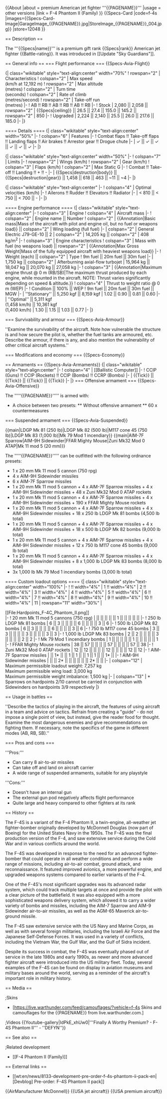 {{About
|about = premium American jet fighter '''{{PAGENAME}}'''
|usage = other versions
|link = F-4 Phantom II (Family)
}}
{{Specs-Card
|code=f-4s
|images={{Specs-Card-Image|GarageImage_{{PAGENAME}}.jpg|StoreImage_{{PAGENAME}}_004.jpg}}
|store=12048
}}

== Description ==
<!-- ''In the description, the first part should be about the history of and the creation and combat usage of the aircraft, as well as its key features. In the second part, tell the reader about the aircraft in the game. Insert a screenshot of the vehicle, so that if the novice player does not remember the vehicle by name, he will immediately understand what kind of vehicle the article is talking about.'' -->
The '''{{Specs|name}}''' is a premium gift rank {{Specs|rank}} American jet fighter {{Battle-rating}}. It was introduced in [[Update "Sky Guardians"]].

== General info ==
=== Flight performance ===
{{Specs-Avia-Flight}}
<!-- ''Describe how the aircraft behaves in the air. Speed, manoeuvrability, acceleration and allowable loads - these are the most important characteristics of the vehicle.'' -->

{| class="wikitable" style="text-align:center" width="70%"
! rowspan="2" | Characteristics
! colspan="2" | Max speed<br>(km/h at 12,192 m)
! rowspan="2" | Max altitude<br>(metres)
! colspan="2" | Turn time<br>(seconds)
! colspan="2" | Rate of climb<br>(metres/second)
! rowspan="2" | Take-off run<br>(metres)
|-
! AB !! RB !! AB !! RB !! AB !! RB
|-
! Stock
| 2,080 || 2,058 || rowspan="2" | {{Specs|ceiling}} || 26.5 || 27.4 || 155.0 || 145.2 || rowspan="2" | 850
|-
! Upgraded
| 2,224 || 2,140 || 25.5 || 26.0 || 217.6 || 185.0
|-
|}

==== Details ====
{| class="wikitable" style="text-align:center" width="50%"
|-
! colspan="6" | Features
|-
! Combat flaps !! Take-off flaps !! Landing flaps !! Air brakes !! Arrestor gear !! Drogue chute
|-
| ✓ || ✓ || ✓ || ✓ || ✓ || ✓     <!-- ✓ -->
|-
|}

{| class="wikitable" style="text-align:center" width="50%"
|-
! colspan="7" | Limits
|-
! rowspan="2" | Wings (km/h)
! rowspan="2" | Gear (km/h)
! colspan="3" | Flaps (km/h)
! colspan="2" | Max Static G
|-
! Combat !! Take-off !! Landing !! + !! -
|-
| {{Specs|destruction|body}} || {{Specs|destruction|gear}} || 1,458 || 618 || 463 || ~11 || ~4
|-
|}

{| class="wikitable" style="text-align:center"
|-
! colspan="4" | Optimal velocities (km/h)
|-
! Ailerons !! Rudder !! Elevators !! Radiator
|-
| < 810 || < 750 || < 700 || -
|-
|}

==== Engine performance ====
{| class="wikitable" style="text-align:center"
|-
! colspan="3" | Engine
! colspan="4" | Aircraft mass
|-
! colspan="2" | Engine name || Number
! colspan="2" | {{Annotation|Basic mass|Mass of the aircraft with pilot and engine oil, but no fuel or weapons load}} || colspan="2" | Wing loading (full fuel)
|-
| colspan="2" | General Electric J79-GE-10 || 2
| colspan="2" | 14,205 kg || colspan="2" | 408 kg/m<sup>2</sup>
|-
! colspan="3" | Engine characteristics
! colspan="3" | Mass with fuel (no weapons load) || rowspan="2" | {{Annotation|Max Gross<br>Weight|Mass of the fully equipped aircraft with heaviest weapons load}}
|-
! Weight (each) || colspan="2" | Type
! 9m fuel || 20m fuel || 30m fuel
|-
| 1,750 kg || colspan="2" | Afterburning axial-flow turbojet
| 15,964 kg || 18,047 kg || 20,070 kg || 27,058 kg
|-
! colspan="3" | {{Annotation|Maximum engine thrust @ 0 m (RB/SB)|The maximum thrust produced by each engine, while mounted in the aircraft. NOTE: Thrust varies significantly depending on speed & altitude.}}
! colspan="4" | Thrust to weight ratio @ 0 m (WEP)
|-
! Condition || 100% || WEP
! 9m fuel || 20m fuel || 30m fuel || MGW
|-
| ''Stationary'' || 5,250 kgf || 8,159 kgf
| 1.02 || 0.90 || 0.81 || 0.60
|-
| ''Optimal'' || 5,311 kgf<br>(1,458 km/h) || 10,361 kgf<br>(1,400 km/h)
| 1.30 || 1.15 || 1.03 || 0.77
|-
|}

=== Survivability and armour ===
{{Specs-Avia-Armour}}
<!-- ''Examine the survivability of the aircraft. Note how vulnerable the structure is and how secure the pilot is, whether the fuel tanks are armoured, etc. Describe the armour, if there is any, and also mention the vulnerability of other critical aircraft systems.'' -->
''Examine the survivability of the aircraft. Note how vulnerable the structure is and how secure the pilot is, whether the fuel tanks are armoured, etc. Describe the armour, if there is any, and also mention the vulnerability of other critical aircraft systems.''

=== Modifications and economy ===
{{Specs-Economy}}

== Armaments ==
{{Specs-Avia-Armaments}}
{| class="wikitable" style="text-align:center"
|-
! colspan="4" | [[Ballistic Computer]]
|-
! CCIP (Guns) !! CCIP (Rockets) !! CCIP (Bombs) !! CCRP (Bombs)
|-
| {{Tick}} || {{Tick}} || {{Tick}} || {{Tick}}
|-
|}
=== Offensive armament ===
{{Specs-Avia-Offensive}}
<!-- ''Describe the offensive armament of the aircraft, if any. Describe how effective the cannons and machine guns are in a battle, and also what belts or drums are better to use. If there is no offensive weaponry, delete this subsection.'' -->

The '''''{{PAGENAME}}''''' is armed with:

* A choice between two presets:
** Without offensive armament
** 60 x countermeasures

=== Suspended armament ===
{{Specs-Avia-Suspended}}
<!-- ''Describe the aircraft's suspended armament: additional cannons under the wings, bombs, rockets and torpedoes. This section is especially important for bombers and attackers. If there is no suspended weaponry remove this subsection.'' -->
{{main|LDGP Mk 81 (250 lb)|LDGP Mk 82 (500 lb)|M117 cone 45 (750 lb)|LDGP Mk 83 (1,000 lb)|Mk 79 Mod 1 incendiary}}
{{main|AIM-7F Sparrow|AIM-9H Sidewinder|FFAR Mighty Mouse|Zuni Mk32 Mod 0 ATAP|Mk 11 mod 5 (20 mm)}}

The '''''{{PAGENAME}}''''' can be outfitted with the following ordnance presets:

* 1 x 20 mm Mk 11 mod 5 cannon (750 rpg)
* 4 x AIM-9H Sidewinder missiles
* 6 x AIM-7F Sparrow missiles
* 1 x 20 mm Mk 11 mod 5 cannon + 4 x AIM-7F Sparrow missiles + 4 x AIM-9H Sidewinder missiles + 48 x Zuni Mk32 Mod 0 ATAP rockets
* 1 x 20 mm Mk 11 mod 5 cannon + 4 x AIM-7F Sparrow missiles + 4 x AIM-9H Sidewinder missiles + 190 x FFAR Mighty Mouse rockets
* 1 x 20 mm Mk 11 mod 5 cannon + 4 x AIM-7F Sparrow missiles + 4 x AIM-9H Sidewinder missiles + 18 x 250 lb LDGP Mk 81 bombs (4,500 lb total)
* 1 x 20 mm Mk 11 mod 5 cannon + 4 x AIM-7F Sparrow missiles + 4 x AIM-9H Sidewinder missiles + 18 x 500 lb LDGP Mk 82 bombs (9,000 lb total)
* 1 x 20 mm Mk 11 mod 5 cannon + 4 x AIM-7F Sparrow missiles + 4 x AIM-9H Sidewinder missiles + 12 x 750 lb M117 cone 45 bombs (9,000 lb total)
* 1 x 20 mm Mk 11 mod 5 cannon + 4 x AIM-7F Sparrow missiles + 4 x AIM-9H Sidewinder missiles + 8 x 1,000 lb LDGP Mk 83 bombs (8,000 lb total)
* 3x 1,000 lb Mk 79 Mod 1 incendiary bombs (3,000 lb total)

==== Custom loadout options ====
{| class="wikitable" style="text-align:center" width="100%"
|-
! !! width="4%" | 1 !! width="4%" | 2 !! width="4%" | 3 !! width="4%" | 4 !! width="4%" | 5 !! width="4%" | 6 !! width="4%" | 7 !! width="4%" | 8 !! width="4%" | 9 !! width="4%" | 10 !! width="4%" | 11
| rowspan="11" width="30%" | <div class="ttx-image">[[File:Hardpoints_F-4C_Phantom_II.png]]</div>
|-
! 20 mm Mk 11 mod 5 cannons (750 rpg)
| || || || || || 1 || || || || ||
|-
! 250 lb LDGP Mk 81 bombs
| 6 || 3 || || || || 6 || || || || 3 || 6
|-
! 500 lb LDGP Mk 82 bombs
| 6 || 3 || || || || 6 || || || || 3 || 6
|-
! 750 lb M117 cone 45 bombs
| 3 || 3 || || || || 3 || || || || 3 || 3
|-
! 1,000 lb LDGP Mk 83 bombs
| 2 || 2 || || || || 3 || || || || 2 || 2
|-
! Mk 79 Mod 1 incendiary bombs
| 1 || || || || || 1 || || || || || 1
|-
! FFAR Mighty Mouse rockets
| 38 || 57 || || || || 57 || || || || 57 || 38
|-
! Zuni Mk32 Mod 0 ATAP rockets
| 12 || 12 || || || || 12 || || || || 12 || 12
|-
! AIM-7F Sparrow missiles
| || 1* || || 1 || 1 || || 1 || 1 || || 1* ||
|-
! AIM-9H Sidewinder missiles
| || || 2* || || || || || || 2* || ||
|-
| colspan="12" | Maximum permissible loadout weight: 7,257 kg<br>Maximum permissible wing load: 3,000 kg<br>Maximum permissible weight imbalance: 1,500 kg
|-
| colspan="13" | * Sparrows on hardpoints 2/10 cannot be carried in conjunction with Sidewinders on hardpoints 3/9 respectively
|}

== Usage in battles ==
<!-- ''Describe the tactics of playing in the aircraft, the features of using aircraft in a team and advice on tactics. Refrain from creating a "guide" - do not impose a single point of view, but instead, give the reader food for thought. Examine the most dangerous enemies and give recommendations on fighting them. If necessary, note the specifics of the game in different modes (AB, RB, SB).'' -->
''Describe the tactics of playing in the aircraft, the features of using aircraft in a team and advice on tactics. Refrain from creating a "guide" - do not impose a single point of view, but instead, give the reader food for thought. Examine the most dangerous enemies and give recommendations on fighting them. If necessary, note the specifics of the game in different modes (AB, RB, SB).''

=== Pros and cons ===
<!-- ''Summarise and briefly evaluate the vehicle in terms of its characteristics and combat effectiveness. Mark its pros and cons in the bulleted list. Try not to use more than 6 points for each of the characteristics. Avoid using categorical definitions such as "bad", "good" and the like - use substitutions with softer forms such as "inadequate" and "effective".'' -->

'''Pros:'''

* Can carry 8 air-to-air missiles
* Can take off and land on aircraft carrier
* A wide range of suspended armaments, suitable for any playstyle

'''Cons:'''

* Doesn't have an internal gun
* The external gun pod negatively affects flight performance
* Quite large and heavy compared to other fighters at its rank

== History ==
<!-- ''Describe the history of the creation and combat usage of the aircraft in more detail than in the introduction. If the historical reference turns out to be too long, take it to a separate article, taking a link to the article about the vehicle and adding a block "/History" (example: <nowiki>https://wiki.warthunder.com/(Vehicle-name)/History</nowiki>) and add a link to it here using the <code>main</code> template. Be sure to reference text and sources by using <code><nowiki><ref></ref></nowiki></code>, as well as adding them at the end of the article with <code><nowiki><references /></nowiki></code>. This section may also include the vehicle's dev blog entry (if applicable) and the in-game encyclopedia description (under <code><nowiki>=== In-game description ===</nowiki></code>, also if applicable).'' -->

The F-4S is a variant of the F-4 Phantom II, a twin-engine, all-weather jet fighter-bomber originally developed by McDonnell Douglas (now part of Boeing) for the United States Navy in the 1950s. The F-4S was the final production version of the F-4, and saw extensive service during the Cold War and in various conflicts around the world.

The F-4S was developed in response to the need for an advanced fighter-bomber that could operate in all weather conditions and perform a wide range of missions, including air-to-air combat, ground attack, and reconnaissance. It featured improved avionics, a more powerful engine, and upgraded weapons systems compared to earlier variants of the F-4.

One of the F-4S's most significant upgrades was its advanced radar system, which could track multiple targets at once and provide the pilot with a clear picture of the battlefield. It was also equipped with a more sophisticated weapons delivery system, which allowed it to carry a wider variety of bombs and missiles, including the AIM-7 Sparrow and AIM-9 Sidewinder air-to-air missiles, as well as the AGM-65 Maverick air-to-ground missile.

The F-4S saw extensive service with the US Navy and Marine Corps, as well as with several foreign militaries, including the Israeli Air Force and the Japanese Self-Defense Forces. It was used in a variety of conflicts, including the Vietnam War, the Gulf War, and the Gulf of Sidra incident.

Despite its success in combat, the F-4S was eventually phased out of service in the late 1980s and early 1990s, as newer and more advanced fighter aircraft were introduced into the US military fleet. Today, several examples of the F-4S can be found on display in aviation museums and military bases around the world, serving as a reminder of the aircraft's important role in military history.

== Media ==
<!-- ''Excellent additions to the article would be video guides, screenshots from the game, and photos.'' -->

;Skins

* [https://live.warthunder.com/feed/camouflages/?vehicle=f-4s Skins and camouflages for the {{PAGENAME}} from live.warthunder.com.]

;Videos
{{Youtube-gallery|IdPkE_xhUw0|'''Finally A Worthy Premium? - F-4S Phantom II''' - ''DEFYN''}}

== See also ==
<!-- ''Links to the articles on the War Thunder Wiki that you think will be useful for the reader, for example:''
* ''reference to the series of the aircraft;''
* ''links to approximate analogues of other nations and research trees.'' -->

;Related development

* [[F-4 Phantom II (Family)]]

== External links ==
<!-- ''Paste links to sources and external resources, such as:''
* ''topic on the official game forum;''
* ''other literature.'' -->

* [[wt:en/news/8133-development-pre-order-f-4s-phantom-ii-pack-en|[Devblog] Pre-order: F-4S Phantom II pack]]

{{AirManufacturer McDonnell}}
{{USA jet aircraft}}
{{USA premium aircraft}}
